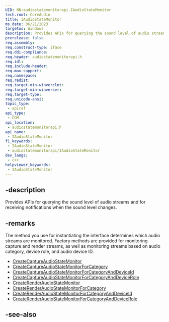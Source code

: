 ```yaml
---
UID: NN:audiostatemonitorapi.IAudioStateMonitor
tech.root: CoreAudio
title: IAudioStateMonitor
ms.date: 06/21/2023
targetos: Windows
description: Provides APIs for querying the sound level of audio streams and for receiving notifications when the sound level changes.
prerelease: false
req.assembly: 
req.construct-type: iface
req.ddi-compliance: 
req.header: audiostatemonitorapi.h
req.idl: 
req.include-header: 
req.max-support: 
req.namespace: 
req.redist: 
req.target-min-winverclnt: 
req.target-min-winversvr: 
req.target-type: 
req.unicode-ansi: 
topic_type:
 - apiref
api_type:
 - COM
api_location:
 - audiostatemonitorapi.h
api_name:
 - IAudioStateMonitor
f1_keywords:
 - IAudioStateMonitor
 - audiostatemonitorapi/IAudioStateMonitor
dev_langs:
 - c++
helpviewer_keywords:
 - IAudioStateMonitor
---
```


## -description

Provides APIs for querying the sound level of audio streams and for receiving notifications when the sound level changes.

## -remarks

The method you use for instantiating the interface determines which audio streams are monitored. Factory methods are provided for monitoring capture and render streams, as well as monitoring streams based on audio category, device role, and audio device ID.

- [CreateCaptureAudioStateMonitor](nf-audiostatemonitorapi-createcaptureaudiostatemonitor.md)
- [CreateCaptureAudioStateMonitorForCategory](nf-audiostatemonitorapi-createcaptureaudiostatemonitorforcategory.md)
- [CreateCaptureAudioStateMonitorForCategoryAndDeviceId](nf-audiostatemonitorapi-createcaptureaudiostatemonitorforcategoryanddeviceid.md)
- [CreateCaptureAudioStateMonitorForCategoryAndDeviceRole](nf-audiostatemonitorapi-createcaptureaudiostatemonitorforcategoryanddevicerole.md)
- [CreateRenderAudioStateMonitor](nf-audiostatemonitorapi-createrenderaudiostatemonitor.md)
- [CreateRenderAudioStateMonitorForCategory](nf-audiostatemonitorapi-createrenderaudiostatemonitorforcategory.md)
- [CreateRenderAudioStateMonitorForCategoryAndDeviceId](nf-audiostatemonitorapi-createrenderaudiostatemonitorforcategoryanddeviceid.md)
- [CreateRenderAudioStateMonitorForCategoryAndDeviceRole](nf-audiostatemonitorapi-createrenderaudiostatemonitorforcategoryanddevicerole.md)

## -see-also

